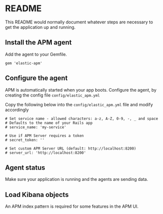 # README

This README would normally document whatever steps are necessary to get the
application up and running.

## Install the APM agent
Add the agent to your Gemfile.

    gem 'elastic-apm'

## Configure the agent
APM is automatically started when your app boots. Configure the agent, by creating the config file `config/elastic_apm.yml`

Copy the following below into the  `config/elastic_apm.yml` file and modify accordingly

    # Set service name - allowed characters: a-z, A-Z, 0-9, -, _ and space
    # Defaults to the name of your Rails app
    # service_name: 'my-service'

    # Use if APM Server requires a token
    # secret_token: ''

    # Set custom APM Server URL (default: http://localhost:8200)
    # server_url: 'http://localhost:8200'

## Agent status
Make sure your application is running and the agents are sending data.

## Load Kibana objects
An APM index pattern is required for some features in the APM UI.
